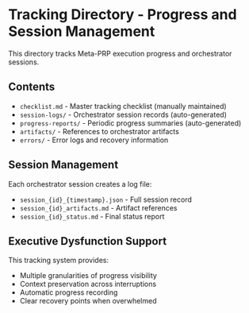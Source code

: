 # Tracking Directory - Progress and Session Management

This directory tracks Meta-PRP execution progress and orchestrator sessions.

## Contents
- `checklist.md` - Master tracking checklist (manually maintained)
- `session-logs/` - Orchestrator session records (auto-generated)
- `progress-reports/` - Periodic progress summaries (auto-generated)
- `artifacts/` - References to orchestrator artifacts
- `errors/` - Error logs and recovery information

## Session Management
Each orchestrator session creates a log file:
- `session_{id}_{timestamp}.json` - Full session record
- `session_{id}_artifacts.md` - Artifact references
- `session_{id}_status.md` - Final status report

## Executive Dysfunction Support
This tracking system provides:
- Multiple granularities of progress visibility
- Context preservation across interruptions
- Automatic progress recording
- Clear recovery points when overwhelmed